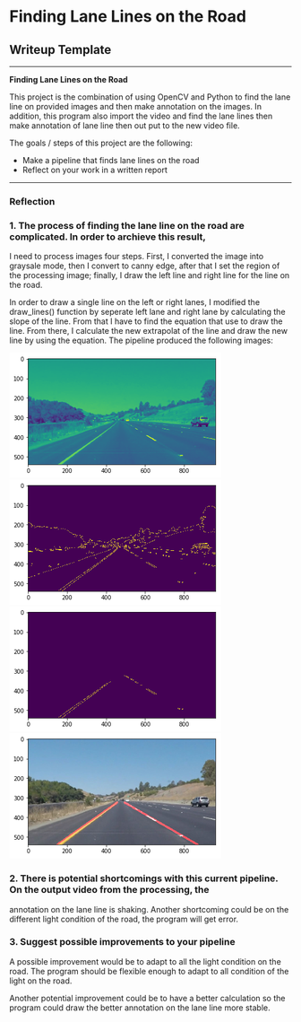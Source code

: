# **Finding Lane Lines on the Road** 

## Writeup Template


---

**Finding Lane Lines on the Road**

This project is the combination of using OpenCV and Python to find the lane line on provided images and then
make annotation on the images. In addition, this program also import the video and find the lane lines then 
make annotation of lane line then out put to the new video file.

The goals / steps of this project are the following:
* Make a pipeline that finds lane lines on the road
* Reflect on your work in a written report


[//]: # (Image References)

[image1]: test_videos_output/grayscale.png "Grayscale"
[image2]: /test_videos_output/canny.png "Canny Image"
[image3]: /test_videos_output/regional_masked.png "Selected Regional Masked Image"
[image4]: /test_videos_output/annotationline.png "Final Image After Line is Marked"
---

### Reflection

### 1. The process of finding the lane line on the road are complicated. In order to archieve this result,
I need to process images four steps. First, I converted the image into graysale mode, then I convert to canny 
edge, after that I set the region of the processing image; finally, I draw the left line and right line for the 
line on the road.


In order to draw a single line on the left or right lanes, I modified the draw_lines() function by seperate
left lane and right lane by calculating the slope of the line. From that I have to find the equation that use
to draw the line. From there, I calculate the new extrapolat of the line and draw the new line by using the 
equation.
The pipeline produced the following images:


![Grayscale](test_videos_output/grayscale.png)
![Canny Edge image](test_videos_output/canny.png)
![Selected Regional Masked Image](test_videos_output/regional_masked.png)
![Annotation Line on Lane Line](test_videos_output/annotationline.png)



### 2. There is potential shortcomings with this current pipeline. On the output video from the processing, the 
annotation on the lane line is shaking. Another shortcoming could be on the different light condition of the road, the program will get error.



### 3. Suggest possible improvements to your pipeline

A possible improvement would be to adapt to all the light condition on the road. The program should be flexible enough to adapt to all condition of the light on the road.

Another potential improvement could be to have a better calculation so the program could draw the better annotation on the lane line more stable.
